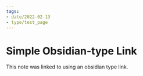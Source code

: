 ```yaml
---
tags:
- date/2022-02-13
- type/test_page
---
```

   
# Simple Obsidian-type Link   
This note was linked to using an obsidian type link.